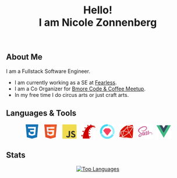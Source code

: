 <div id="header" align="center">
  <h1>Hello!<br />
    I am Nicole Zonnenberg</h1>
  <div id="badges">
    <img src="https://komarev.com/ghpvc/?username=Sun-Mountain&style=plastic&color=blue" alt=""/>
  </div>
</div>

## About Me

I am a Fullstack Software Engineer.

- I am currently working as a SE at [Fearless](https://fearless.tech).
- I am a Co Organizer for [Bmore Code & Coffee Meetup](https://www.meetup.com/baltimore-code-and-coffee/).
- In my free time I do circus arts or just craft arts.

## Languages & Tools

<div align="center">
  <img src="https://github.com/devicons/devicon/blob/master/icons/css3/css3-plain.svg" title="CSS3" alt="CSS" width="40" height="40" />&nbsp;&nbsp;
  <img src="https://github.com/devicons/devicon/blob/master/icons/html5/html5-original.svg" title="HTML5" alt="HTML5" width="40" height="40" />&nbsp;&nbsp;
  <img src="https://github.com/devicons/devicon/blob/master/icons/javascript/javascript-original.svg" title="JavaScript" alt="JavaScript" width="40" height="40"/>&nbsp;&nbsp;
  <img src="https://github.com/devicons/devicon/blob/master/icons/rails/rails-plain.svg" title="Rails" alt="Rails" width="40" height="40" />&nbsp;&nbsp;
  <img src="https://github.com/devicons/devicon/blob/master/icons/rspec/rspec-original.svg" title="RSpec" alt="RSpec" width="40" height="40" />&nbsp;&nbsp;
  <img src="https://github.com/devicons/devicon/blob/master/icons/ruby/ruby-plain.svg" title="Ruby" alt="Ruby" width="40" height="40" />&nbsp;&nbsp;
  <img src="https://github.com/devicons/devicon/blob/master/icons/sass/sass-original.svg" title="Sass" alt="Sass" width="40" height="40" />&nbsp;&nbsp;
  <img src="https://github.com/devicons/devicon/blob/master/icons/vuejs/vuejs-original.svg" title="VueJS" alt="VueJS" width="40" height="40" />
</div>

## Stats

<div align="center">

  [![Top Languages](https://github-readme-stats.vercel.app/api/top-langs/?username=Sun-Mountain&layout=compact&theme=radical)](https://github.com/anuraghazra/github-readme-stats)

</div>
